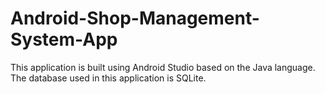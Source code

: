# Android-Shop-Management-System-App
This application is built using Android Studio based on the Java language. The database used in this application is SQLite.
